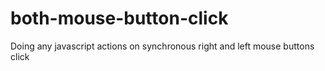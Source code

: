 # both-mouse-button-click
Doing any javascript actions on synchronous right and left mouse buttons click
